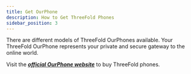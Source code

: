 ```yaml
---
title: Get OurPhone
description: How to Get ThreeFold Phones
sidebar_position: 3
---
```


There are different models of ThreeFold OurPhones available. Your ThreeFold OurPhone represents your private and secure gateway to the online world.

Visit the [***official OurPhone website***](https://ourphone.tf/) to buy ThreeFold phones.